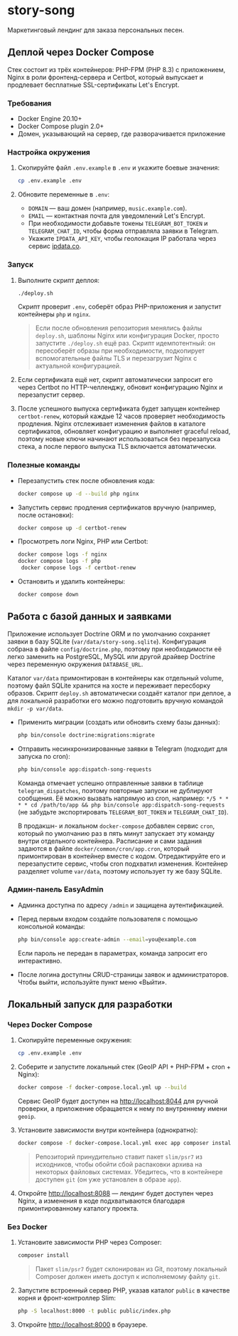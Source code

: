 # story-song

Маркетинговый лендинг для заказа персональных песен.

## Деплой через Docker Compose

Стек состоит из трёх контейнеров: PHP-FPM (PHP 8.3) с приложением, Nginx в роли фронтенд-сервера и Certbot, который выпускает и продлевает бесплатные SSL-сертификаты Let's Encrypt.

### Требования

- Docker Engine 20.10+
- Docker Compose plugin 2.0+
- Домен, указывающий на сервер, где разворачивается приложение

### Настройка окружения

1. Скопируйте файл `.env.example` в `.env` и укажите боевые значения:

   ```bash
   cp .env.example .env
   ```

2. Обновите переменные в `.env`:

   - `DOMAIN` — ваш домен (например, `music.example.com`).
   - `EMAIL` — контактная почта для уведомлений Let's Encrypt.
   - При необходимости добавьте токены `TELEGRAM_BOT_TOKEN` и `TELEGRAM_CHAT_ID`, чтобы форма отправляла заявки в Telegram.
   - Укажите `IPDATA_API_KEY`, чтобы геолокация IP работала через сервис [ipdata.co](https://ipdata.co/).

### Запуск

1. Выполните скрипт деплоя:

   ```bash
   ./deploy.sh
   ```

   Скрипт проверит `.env`, соберёт образ PHP-приложения и запустит контейнеры `php` и `nginx`.

   > Если после обновления репозитория менялись файлы `deploy.sh`, шаблоны Nginx или конфигурация Docker, просто запустите `./deploy.sh` ещё раз. Скрипт идемпотентный: он пересоберёт образы при необходимости, подкопирует вспомогательные файлы TLS и перезагрузит Nginx с актуальной конфигурацией.

2. Если сертификата ещё нет, скрипт автоматически запросит его через Certbot по HTTP-челленджу, обновит конфигурацию Nginx и перезапустит сервер.

3. После успешного выпуска сертификата будет запущен контейнер `certbot-renew`, который каждые 12 часов проверяет необходимость продления. Nginx отслеживает изменения файлов в каталоге сертификатов, обновляет конфигурацию и выполняет graceful reload, поэтому новые ключи начинают использоваться без перезапуска стека, а после первого выпуска TLS включается автоматически.

### Полезные команды

- Перезапустить стек после обновления кода:

  ```bash
  docker compose up -d --build php nginx
  ```

- Запустить сервис продления сертификатов вручную (например, после остановки):

  ```bash
  docker compose up -d certbot-renew
  ```

- Просмотреть логи Nginx, PHP или Certbot:

  ```bash
  docker compose logs -f nginx
  docker compose logs -f php
   docker compose logs -f certbot-renew
  ```

- Остановить и удалить контейнеры:

  ```bash
  docker compose down
  ```

## Работа с базой данных и заявками

Приложение использует Doctrine ORM и по умолчанию сохраняет заявки в базу SQLite (`var/data/story-song.sqlite`). Конфигурация собрана в файле `config/doctrine.php`, поэтому при необходимости её легко заменить на PostgreSQL, MySQL или другой драйвер Doctrine через переменную окружения `DATABASE_URL`.

Каталог `var/data` примонтирован в контейнеры как отдельный volume, поэтому файл SQLite хранится на хосте и переживает пересборку образов. Скрипт `deploy.sh` автоматически создаёт каталог при деплое, а для локальной разработки его можно подготовить вручную командой `mkdir -p var/data`.

- Применить миграции (создать или обновить схему базы данных):

  ```bash
  php bin/console doctrine:migrations:migrate
  ```

- Отправить несинхронизированные заявки в Telegram (подходит для запуска по cron):

  ```bash
  php bin/console app:dispatch-song-requests
  ```

  Команда отмечает успешно отправленные заявки в таблице `telegram_dispatches`, поэтому повторные запуски не дублируют сообщения. Её можно вызвать напрямую из cron, например: `*/5 * * * * cd /path/to/app && php bin/console app:dispatch-song-requests` (не забудьте экспортировать `TELEGRAM_BOT_TOKEN` и `TELEGRAM_CHAT_ID`).

  В продакшн- и локальном `docker-compose` добавлен сервис `cron`, который по умолчанию раз в пять минут запускает эту команду внутри отдельного контейнера. Расписание и сами задания задаются в файле `docker/common/cron/app.cron`, который примонтирован в контейнер вместе с кодом. Отредактируйте его и перезапустите сервис, чтобы cron подхватил изменения. Контейнер разделяет volume `var/data`, поэтому использует ту же базу SQLite.

### Админ-панель EasyAdmin

- Админка доступна по адресу `/admin` и защищена аутентификацией.
- Перед первым входом создайте пользователя с помощью консольной команды:

  ```bash
  php bin/console app:create-admin --email=you@example.com
  ```

  Если пароль не передан в параметрах, команда запросит его интерактивно.
- После логина доступны CRUD-страницы заявок и администраторов. Чтобы выйти, используйте пункт меню «Выйти».

## Локальный запуск для разработки

### Через Docker Compose

1. Скопируйте переменные окружения:

   ```bash
   cp .env.example .env
   ```

2. Соберите и запустите локальный стек (GeoIP API + PHP-FPM + cron + Nginx):

   ```bash
   docker compose -f docker-compose.local.yml up --build
   ```

   Сервис GeoIP будет доступен на [http://localhost:8044](http://localhost:8044) для ручной проверки, а приложение обращается к
   нему по внутреннему имени `geoip`.

3. Установите зависимости внутри контейнера (однократно):

   ```bash
   docker compose -f docker-compose.local.yml exec app composer install
   ```

   > Репозиторий принудительно ставит пакет `slim/psr7` из исходников, чтобы обойти сбой распаковки архива на некоторых файловых системах. Убедитесь, что в контейнере доступен `git` (он уже установлен в образе `app`).

4. Откройте [http://localhost:8088](http://localhost:8080) — лендинг будет доступен через Nginx, а изменения в коде подхватываются благодаря примонтированному каталогу проекта.

### Без Docker

1. Установите зависимости PHP через Composer:

   ```bash
   composer install
   ```

   > Пакет `slim/psr7` будет склонирован из Git, поэтому локальный Composer должен иметь доступ к исполняемому файлу `git`.

2. Запустите встроенный сервер PHP, указав каталог `public` в качестве корня и фронт-контроллер Slim:

   ```bash
   php -S localhost:8000 -t public public/index.php
   ```

3. Откройте [http://localhost:8000](http://localhost:8000) в браузере.
